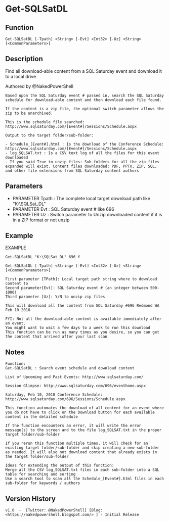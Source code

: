 # Get-SQLSatDL

## Function

`Get-SQLSatDL [-Tpath] <String> [-Evt] <Int32> [-Uz] <String> [<CommonParameters>]`

## Description

Find all download-able content from a SQL Saturday event and download it to a local drive

Authored by @NakedPowerShell

    Based upon the SQL Saturday event # passed in, search the SQL Saturday schedule for download-able content and then download each file found.

    If the content is a zip file, the optional switch parameter allows the zip to be unarchived.

    This is the schedule file searched: http://www.sqlsaturday.com/[Event#]/Sessions/Schedule.aspx

    Output to the target folder/sub-folder:

    - Schedule_[Event#].html : Is the download of the Conference Schedule: http://www.sqlsaturday.com/[Event#]/Sessions/Schedule.aspx
    - log_SQLSAT.txt : Is a CSV text log of all the files for this event downloaded
    - If you said True to unzip files: Sub-folders for all the zip files expanded will exist. Content files downloaded: PDF, PPTX, ZIP, SQL, and other file extensions from SQL Saturday content authors

## Parameters

- PARAMETER Tpath : The complete local target download path like "K:\SQLSat_DL"  
- PARAMETER Evt : SQL Saturday event # like 696
- PARAMETER Uz : Switch parameter to Unzip downloaded content if it is in a ZIP format or not unzip

## Example

EXAMPLE

`Get-SQLSatDL "K:\SQLSat_DL" 696 Y`

`Get-SQLSatDL [-Tpath] <String> [-Evt] <Int32> [-Uz] <String> [<CommonParameters>]`

    First parameter [TPath]: Local target path string where to download content to
    Second parameter[Evt]: SQL Saturday event # (an integer between 500-1000)
    Third parameter [Uz]: Y/N to unzip zip files

    This will download all the content from SQL Saturday #696 Redmond WA Feb 10 2018

    FYI: Not all the download-able content is available immediately after an event.
    You might want to wait a few days to a week to run this download
    This function can be run as many times as you desire, so you can get the content that arrived after your last scan

## Notes

    Function:
    Get-SQLSatDL : Search event schedule and download content

    List of Upcoming and Past Events: http://www.sqlsaturday.com/

    Session Glimpse: http://www.sqlsaturday.com/696/eventhome.aspx

    Saturday, Feb 10, 2018 Conference Schedule: http://www.sqlsaturday.com/696/Sessions/Schedule.aspx

    This function automates the download of all content for an event where you do not have to click on the Download button for each available content in the detailed schedule

    If the function encounters an error, it will write the error message(s) to the screen and to the file log_SQLSAT.txt in the proper target folder/sub-folder

    If you rerun this function multiple times, it will check for an existing target folder/sub-folder and skip creating a new sub-folder as needed. It will also not download content that already exists in the target folder/sub-folder

    Ideas for extending the output of this function:
    Merge all the CSV log_SQLSAT.txt files in each sub-folder into a SQL table for searching and sorting
    Use a search tool to scan all the Schedule_[Event#].html files in each sub-folder for keywords / authors
  
## Version History

    v1.0  -  [Twitter: @NakedPowerShell] [Blog: <https://nakedpowershell.blogspot.com/> ] - Initial Release
